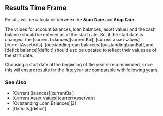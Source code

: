 ## Results Time Frame

Results will be calculated between the __Start Date__ and __Stop Date__.

The values for account balances, loan balances, asset values and the cash balance should
be entered as of the start date. So, if the start date is changed, 
the [current balances][currentBal], [current asset values][currentAssetVals], 
[outstanding loan balances][outstandingLoanBal], and [deficit balance][deficit] should also be 
updated to reflect their values as of the start date.

Choosing a start date at the beginning of the year is recommended, since this 
will ensure results for the first year are comparable with following years. 

### See Also

* [Current Balances][currentBal]
* [Current Asset Values][currentAssetVals]
* [Outstanding Loan Balances][3]
* [Deficits][deficit]

